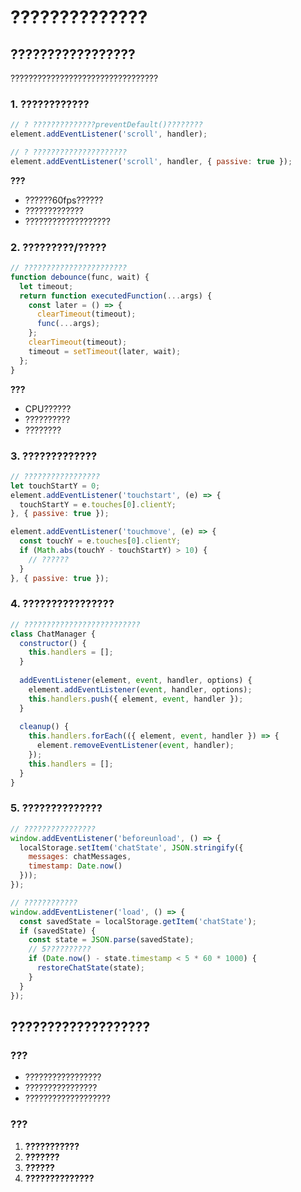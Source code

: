 # ??????????????

## ?????????????????

?????????????????????????????????

### 1. **????????????**
```javascript
// ? ??????????????preventDefault()????????
element.addEventListener('scroll', handler);

// ? ?????????????????????
element.addEventListener('scroll', handler, { passive: true });
```

**???**
- ??????60fps??????
- ?????????????
- ???????????????????

### 2. **?????????/?????**
```javascript
// ???????????????????????
function debounce(func, wait) {
  let timeout;
  return function executedFunction(...args) {
    const later = () => {
      clearTimeout(timeout);
      func(...args);
    };
    clearTimeout(timeout);
    timeout = setTimeout(later, wait);
  };
}
```

**???**
- CPU??????
- ??????????
- ????????

### 3. **?????????????**
```javascript
// ?????????????????
let touchStartY = 0;
element.addEventListener('touchstart', (e) => {
  touchStartY = e.touches[0].clientY;
}, { passive: true });

element.addEventListener('touchmove', (e) => {
  const touchY = e.touches[0].clientY;
  if (Math.abs(touchY - touchStartY) > 10) {
    // ??????
  }
}, { passive: true });
```

### 4. **????????????????**
```javascript
// ??????????????????????????
class ChatManager {
  constructor() {
    this.handlers = [];
  }
  
  addEventListener(element, event, handler, options) {
    element.addEventListener(event, handler, options);
    this.handlers.push({ element, event, handler });
  }
  
  cleanup() {
    this.handlers.forEach(({ element, event, handler }) => {
      element.removeEventListener(event, handler);
    });
    this.handlers = [];
  }
}
```

### 5. **??????????????**
```javascript
// ????????????????
window.addEventListener('beforeunload', () => {
  localStorage.setItem('chatState', JSON.stringify({
    messages: chatMessages,
    timestamp: Date.now()
  }));
});

// ????????????
window.addEventListener('load', () => {
  const savedState = localStorage.getItem('chatState');
  if (savedState) {
    const state = JSON.parse(savedState);
    // 5??????????
    if (Date.now() - state.timestamp < 5 * 60 * 1000) {
      restoreChatState(state);
    }
  }
});
```

## ???????????????????

### ???
- ?????????????????
- ????????????????
- ???????????????????

### ???
1. **???????????**
2. **???????**
3. **??????**
4. **??????????????**
